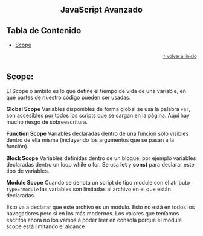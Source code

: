 <div align="center">
  <h2>JavaScript Avanzado</h2>
</div>

## Tabla de Contenido
- [Scope](#scope)

<div align="right">
  <small><a href="#tabla-de-contenido">🡡 volver al inicio</a></small>
</div>

## Scope:

El Scope o ámbito es lo que define el tiempo de vida de una variable, en qué partes de nuestro código pueden ser usadas.

**Global Scope**
Variables disponibles de forma global se usa la palabra ```var```, son accesibles por todos los scripts que se cargan en la página. Aquí hay mucho riesgo de sobreescritura.

**Function Scope**
Variables declaradas dentro de una función sólo visibles dentro de ella misma (incluyendo los argumentos que se pasan a la función).

**Block Scope**
Variables definidas dentro de un bloque, por ejemplo variables declaradas dentro un loop while o for. Se usa **let** y **const** para declarar este tipo de variables.

**Module Scope**
Cuando se denota un script de tipo module con el atributo ```type="module``` las variables son limitadas al archivo en el que están declaradas.

Esto va a declarar que este archivo es un módulo. Esto no está en todos los navegadores pero sí en los más modernos. Los valores que teníamos escritos ahora no los vamos a poder leer en consola porque el module scope está limitando el alcance
